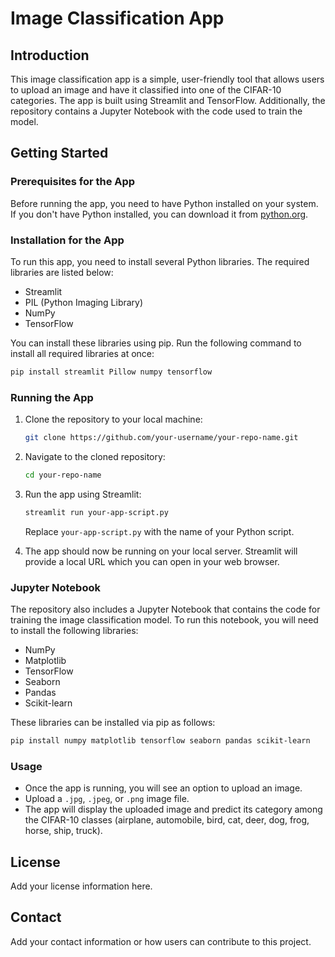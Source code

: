 # Image Classification App

## Introduction
This image classification app is a simple, user-friendly tool that allows users to upload an image and have it classified into one of the CIFAR-10 categories. The app is built using Streamlit and TensorFlow. Additionally, the repository contains a Jupyter Notebook with the code used to train the model.

## Getting Started

### Prerequisites for the App
Before running the app, you need to have Python installed on your system. If you don't have Python installed, you can download it from [python.org](https://www.python.org/downloads/).

### Installation for the App
To run this app, you need to install several Python libraries. The required libraries are listed below:

- Streamlit
- PIL (Python Imaging Library)
- NumPy
- TensorFlow

You can install these libraries using pip. Run the following command to install all required libraries at once:

```bash
pip install streamlit Pillow numpy tensorflow
```

### Running the App
1. Clone the repository to your local machine:

   ```bash
   git clone https://github.com/your-username/your-repo-name.git
   ```

2. Navigate to the cloned repository:

   ```bash
   cd your-repo-name
   ```

3. Run the app using Streamlit:

   ```bash
   streamlit run your-app-script.py
   ```

   Replace `your-app-script.py` with the name of your Python script.

4. The app should now be running on your local server. Streamlit will provide a local URL which you can open in your web browser.

### Jupyter Notebook
The repository also includes a Jupyter Notebook that contains the code for training the image classification model. To run this notebook, you will need to install the following libraries:

- NumPy
- Matplotlib
- TensorFlow
- Seaborn
- Pandas
- Scikit-learn

These libraries can be installed via pip as follows:

```bash
pip install numpy matplotlib tensorflow seaborn pandas scikit-learn
```

### Usage
- Once the app is running, you will see an option to upload an image.
- Upload a `.jpg`, `.jpeg`, or `.png` image file.
- The app will display the uploaded image and predict its category among the CIFAR-10 classes (airplane, automobile, bird, cat, deer, dog, frog, horse, ship, truck).

## License
Add your license information here.

## Contact
Add your contact information or how users can contribute to this project.

